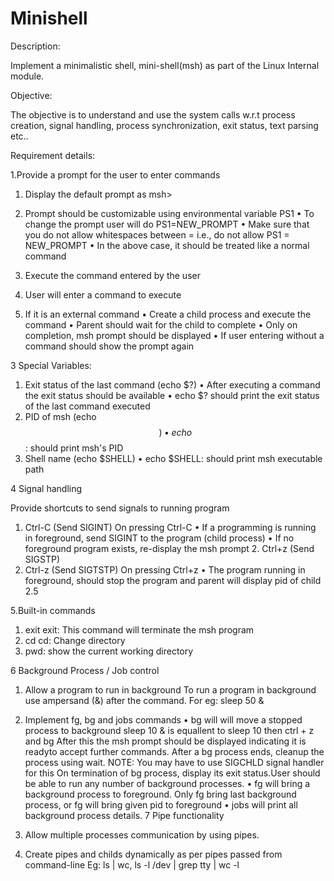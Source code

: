 # Minishell

Description:

Implement a minimalistic shell, mini-shell(msh) as part of the Linux Internal module.

Objective:

The objective is to understand and use the system calls w.r.t process creation, signal handling, process synchronization, exit status, text parsing etc..

Requirement details:

1.Provide a prompt for the user to enter commands

1. Display the default prompt as msh>
2. Prompt should be customizable using environmental variable PS1
 • To change the prompt user will do PS1=NEW_PROMPT
 • Make sure that you do not allow whitespaces between = i.e., do not allow PS1 = NEW_PROMPT
• In the above case, it should be treated like a normal command
 
2. Execute the command entered by the user

1. User will enter a command to execute
2. If it is an external command
 • Create a child process and execute the command
• Parent should wait for the child to complete
 • Only on completion, msh prompt should be displayed
 • If user entering without a command should show the prompt again
 
3 Special Variables:

1. Exit status of the last command (echo $?)
 • After executing a command the exit status should be available
 • echo $? should print the exit status of the last command executed
2. PID of msh (echo $$)
• echo $$: should print msh's PID
3. Shell name (echo $SHELL)
• echo $SHELL: should print msh executable path

 4 Signal handling

Provide shortcuts to send signals to running program
1. Ctrl-C (Send SIGINT)
     On pressing Ctrl-C
• If a programming is running in foreground, send SIGINT to the program (child process)
• If no foreground program exists, re-display the msh prompt 2. Ctrl+z (Send SIGSTP)
2. Ctrl-z (Send SIGTSTP)
      On pressing Ctrl+z
• The program running in foreground, should stop the program and parent will display pid of child 2.5

5.Built-in commands

1. exit exit: This command will terminate the msh program
2. cd cd: Change directory
3. pwd: show the current working directory

6 Background Process / Job control

1. Allow a program to run in background To run a program in background use ampersand (&) after the command. For eg: sleep 50 &
2. Implement fg, bg and jobs commands
• bg will will move a stopped process to background sleep 10 & is equallent to sleep 10 then ctrl + z and bg
After this the msh prompt should be displayed indicating it is readyto accept further commands. After a bg process ends, cleanup the process using wait. 
NOTE: You may have to use SIGCHLD signal handler for this 
On termination of bg process, display its exit status.User should be able to run any number of background processes. 
• fg will bring a background process to foreground. 
  Only fg bring last background process, or fg will bring given pid to foreground
       • jobs will print all background process details.
7 Pipe functionality

1. Allow multiple processes communication by using pipes.
2. Create pipes and childs dynamically as per pipes passed from command-line
Eg: ls | wc, ls -l /dev | grep tty | wc -l
 
